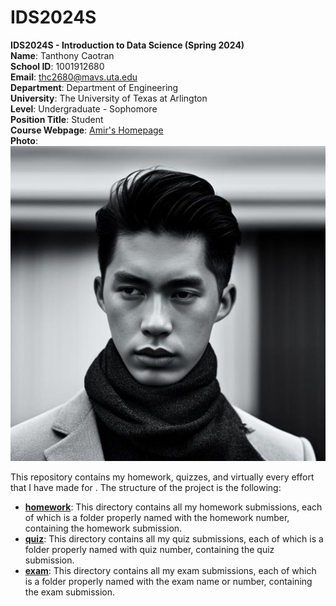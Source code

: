 # IDS2024S

**IDS2024S - Introduction to Data Science (Spring 2024)**  
**Name**: Tanthony Caotran  
**School ID**: 1001912680  
**Email**: thc2680@mavs.uta.edu  
**Department**: Department of Engineering  
**University**: The University of Texas at Arlington  
**Level**: Undergraduate - Sophomore  
**Position Title**: Student  
**Course Webpage**: [Amir's Homepage](https://www.cdslab.org/IDS2024S/)  
**Photo**:  
![A photo of Tanthony](Tanthony)  

This repository contains my homework, quizzes, and virtually every effort that I have made for <course name>. The structure of the project is the following:

+ [**homework**](./hw):  This directory contains all my homework submissions, each of which is a folder properly named with the homework number, containing the homework submission.  
+ [**quiz**](./quiz):  This directory contains all my quiz submissions, each of which is a folder properly named with quiz number, containing the quiz submission.  
+ [**exam**](./exam):  This directory contains all my exam submissions, each of which is a folder properly named with the exam name or number, containing the exam submission.
